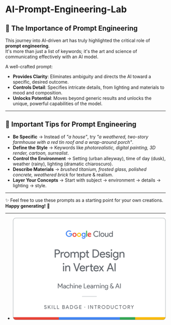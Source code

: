 # AI-Prompt-Engineering-Lab

## 🌟 The Importance of Prompt Engineering
  
This journey into AI-driven art has truly highlighted the critical role of **prompt engineering**.     
It's more than just a list of keywords; it's the art and science of communicating effectively with an AI model.    
        
A well-crafted prompt:      
   
- **Provides Clarity**: Eliminates ambiguity and directs the AI toward a specific, desired outcome.         
- **Controls Detail**: Specifies intricate details, from lighting and materials to mood and composition.   
- **Unlocks Potential**: Moves beyond generic results and unlocks the unique, powerful capabilities of the model.      
  

---
 
## 📝 Important Tips for Prompt Engineering

- **Be Specific** → Instead of *"a house"*, try *"a weathered, two-story farmhouse with a red tin roof and a wrap-around porch"*.  
- **Define the Style** → Keywords like *photorealistic, digital painting, 3D render, cartoon, surrealist*.  
- **Control the Environment** → Setting (urban alleyway), time of day (dusk), weather (rainy), lighting (dramatic chiaroscuro).  
- **Describe Materials** → *brushed titanium, frosted glass, polished concrete, weathered brick* for texture & realism.  
- **Layer Your Concepts** → Start with subject → environment → details → lighting → style.  

---

✨ Feel free to use these prompts as a starting point for your own creations.  
**Happy generating!** 🚀

---
  - ![Alt text](https://github.com/OmSonawane-360/AI-Prompt-Engineering-Lab/blob/main/Prompt%20Design%20in%20Vertex%20AI.png)
